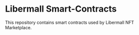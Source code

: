 Libermall Smart-Contracts
=========================

This repository contains smart contracts used by Libermall NFT Marketplace.
